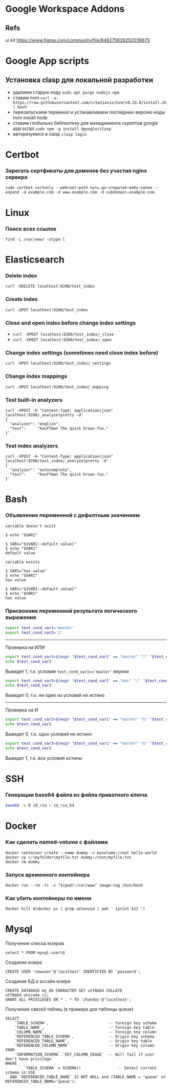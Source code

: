 # Google Workspace Addons

## Refs 

ui kit https://www.figma.com/community/file/848275628252039675

# Google App scripts

## Установка clasp для локальной разработки

- удаляем старую ноду `sudo apt purge nodejs npm`
- ставим nvm `curl -o- https://raw.githubusercontent.com/creationix/nvm/v0.33.8/install.sh | bash`
- перезапускаем терминал и устанавливаем последнею версию ноды nvm install node
- ставим глобально библиотеку для менеджмента скриптов google app script `sudo npm -g install @google/clasp`
- авторизуемся в clasp `clasp login`

# Certbot

### Зарегать сертфикаты для доменов без участия nginx сервера

`sudo certbot certonly --webroot-path путь-до-открытой-вебу-папки --expand -d example.com -d www.example.com -d subdomain.example.com`

# Linux
### Поиск всех ссылок
`find -L /var/www/ -xtype l`

# Elasticsearch

### Delete index
`curl -XDELETE localhost:9200/test_index`

### Create index
`curl -XPUT localhost:9200/test_index`

### Close and open index before change index settings
* `curl -XPOST localhost:9200/test_index/_close`
* `curl -XPOST localhost:9200/test_index/_open`

### Change index settings (sometimes need close index before)
`curl -XPUT localhost:9200/test_index/_settings`

### Change index mappings
`curl -XPUT localhost:9200/test_index/_mapping`

### Test built-in analyzers
```
curl -XPOST -H "Content-Type: application/json" localhost:9200/_analyze?pretty -d'
{
  "analyzer": "english",
  "text":     "Kauffman The quick brown fox."
}'
```

### Test index analyzers
```
curl -XPOST -H "Content-Type: application/json" localhost:9200/test_index/_analyze?pretty -d'
{
  "analyzer": "autocomplete",
  "text":     "Kauffman The quick brown fox."
}'
```



# Bash
### Объявление переменной с дефолтным значением
```
variable doesn't exist

$ echo "$VAR1"

$ VAR1="${VAR1:-default value}"
$ echo "$VAR1"
default value

variable exists

$ VAR1="has value"
$ echo "$VAR1"
has value

$ VAR1="${VAR1:-default value}"
$ echo "$VAR1"
has value
```

### Присвоение переменной результата логического выражения
``` bash
export test_cond_var1='master'
export test_cond_var2='1'
```
***
Проверка на ИЛИ
``` bash
export test_cond_var3=$(expr "$test_cond_var1" == "master" "|" "$test_cond_var2" == "2")
echo $test_cond_var3
```
Выведет 1, т.к. условие `test_cond_var1=='master'` верное
``` bash
export test_cond_var3=$(expr "$test_cond_var1" == "mas" "|" "$test_cond_var2" == "2")
echo $test_cond_var3
```
Выведет 0, т.к. ни одно из условий не истино 
***
Проверка на И
``` bash
export test_cond_var3=$(expr "$test_cond_var1" == "master" "&" "$test_cond_var2" == "2")
echo $test_cond_var3
```
Выведет 0, т.к. одно условий не истино
``` bash
export test_cond_var3=$(expr "$test_cond_var1" == "master" "&" "$test_cond_var2" == "1")
echo $test_cond_var3
```
Выведет 1, т.к. все условия истины

# SSH
### Генерации base64 файла из файла приватного ключа 
```bash
base64 -w 0 id_rsa > id_rsa_64
```
# Docker
### Как сделать named-volume с файлами
```
docker container create --name dummy -v myvolume:/root hello-world
docker cp c:\myfolder\myfile.txt dummy:/root/myfile.txt
docker rm dummy
```
### Запуск временного контейнера
```
docker run --rm -ti -v "$(pwd):/var/www" image:tag /bin/bash
```

### Как убить контейнеры по имени
```
docker kill $(docker ps | grep selenoid | awk ' {print $1} ')
```

# Mysql

Получение списка юзеров
```mysql
select * FROM mysql.user\G
```

Создание юзера
```mysql
CREATE USER 'newuser'@'localhost' IDENTIFIED BY 'password';
```

Создание БД и ассайн юзера
```mysql
CREATE DATABASE my_db CHARACTER SET utf8mb4 COLLATE utf8mb4_unicode_ci;
GRANT ALL PRIVILEGES ON * . * TO 'zhandos'@'localhost';
```

Получение связей таблиц (в примере для таблицы queue)
```mysql
SELECT
    `TABLE_SCHEMA`,                          -- Foreign key schema
    `TABLE_NAME`,                            -- Foreign key table
    `COLUMN_NAME`,                           -- Foreign key column
    `REFERENCED_TABLE_SCHEMA`,               -- Origin key schema
    `REFERENCED_TABLE_NAME`,                 -- Origin key table
    `REFERENCED_COLUMN_NAME`                 -- Origin key column
FROM
    `INFORMATION_SCHEMA`.`KEY_COLUMN_USAGE`  -- Will fail if user don't have privilege
WHERE
        `TABLE_SCHEMA` = SCHEMA()                -- Detect current schema in USE
  AND `REFERENCED_TABLE_NAME` IS NOT NULL and (TABLE_NAME = 'queue' or REFERENCED_TABLE_NAME='queue');
```
